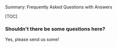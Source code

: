 Summary: Frequently Asked Questions with Answers

[TOC]

### Shouldn't there be some questions here?

Yes, please send us some!

<!-- kate: replace-tabs-save on; replace-tabs on; tab-width 8; -->
